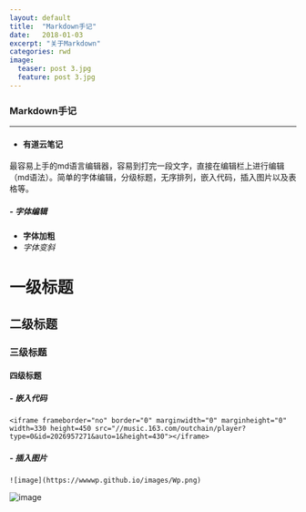 ```yaml
---
layout: default
title:  "Markdown手记"
date:   2018-01-03
excerpt: "关于Markdown"
categories: rwd
image:
  teaser: post 3.jpg
  feature: post 3.jpg
---
```


### Markdown手记

---

- #### 有道云笔记
最容易上手的md语言编辑器，容易到打完一段文字，直接在编辑栏上进行编辑（md语法）。简单的字体编辑，分级标题，无序排列，嵌入代码，插入图片以及表格等。

##### - 字体编辑
- **字体加粗**
- *字体变斜*
# 一级标题
## 二级标题
### 三级标题
#### 四级标题

##### - 嵌入代码

```
<iframe frameborder="no" border="0" marginwidth="0" marginheight="0" width=330 height=450 src="//music.163.com/outchain/player?type=0&id=2026957271&auto=1&height=430"></iframe>

```

##### - 插入图片

```
![image](https://wwwwp.github.io/images/Wp.png)
```
![image](https://wwwwp.github.io/images/Wp.png)